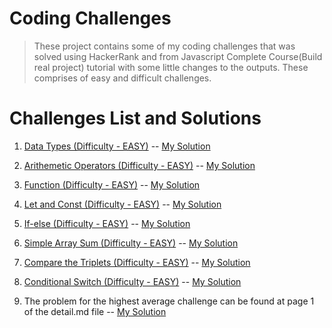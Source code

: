# Coding Challenges

> These project contains some of my coding challenges that was solved using HackerRank and from Javascript Complete Course(Build real project) tutorial with some little changes to the outputs. These comprises of easy and difficult challenges.

# Challenges List and Solutions

1.  [Data Types (Difficulty - EASY)](https://www.hackerrank.com/challenges/js10-data-types/problem) -- [My Solution](https://github.com/was-coder/Coding-Challenges/blob/main/easy-js/data-type.js)

2.  [Arithemetic Operators (Difficulty - EASY)](https://www.hackerrank.com/challenges/js10-arithmetic-operators/problem) -- [My Solution](https://github.com/was-coder/Coding-Challenges/blob/main/easy-js/Arithmetic-operators.js)

3.  [Function (Difficulty - EASY)](https://www.hackerrank.com/challenges/js10-function/problem) -- [My Solution](https://github.com/was-coder/Coding-Challenges/blob/main/easy-js/factorial.js)

4.  [Let and Const (Difficulty - EASY)](https://www.hackerrank.com/challenges/js10-let-and-const/problem) -- [My Solution](https://github.com/was-coder/Coding-Challenges/blob/main/easy-js/let-and-const.js)

5.  [If-else (Difficulty - EASY)](https://www.hackerrank.com/challenges/js10-if-else/problem) -- [My Solution](https://github.com/was-coder/Coding-Challenges/blob/main/easy-js/if-else.js)

6.  [Simple Array Sum (Difficulty - EASY)](https://www.hackerrank.com/challenges/simple-array-sum/problem) -- [My Solution](https://github.com/was-coder/Coding-Challenges/blob/main/easy-js/array-sum.js)

7.  [Compare the Triplets (Difficulty - EASY)](https://www.hackerrank.com/challenges/compare-the-triplets/problem) -- [My Solution](https://github.com/was-coder/Coding-Challenges/blob/main/easy-js/compare-triplet.js)

8.  [Conditional Switch (Difficulty - EASY)](https://www.hackerrank.com/challenges/js10-switch/problem) -- [My Solution](https://github.com/was-coder/Coding-Challenges/blob/main/easy-js/switch.js)

9.  The problem for the highest average challenge can be found at page 1 of the detail.md file -- [My Solution](https://github.com/was-coder/Coding-Challenges/blob/main/easy-js/highest-average.js)
